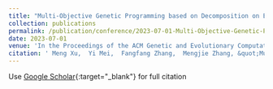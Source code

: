 ```yaml
---
title: "Multi-Objective Genetic Programming based on Decomposition on Evolving Scheduling Heuristics for Dynamic Scheduling"
collection: publications
permalink: /publication/conference/2023-07-01-Multi-Objective-Genetic-Programming-based-on-Decomposition-on-Evolving-Scheduling-Heuristics-for-Dynamic-Scheduling
date: 2023-07-01
venue: 'In the Proceedings of the ACM Genetic and Evolutionary Computation Conference (GECCO) Companion'
citation: ' Meng Xu,  Yi Mei,  Fangfang Zhang,  Mengjie Zhang, &quot;Multi-Objective Genetic Programming based on Decomposition on Evolving Scheduling Heuristics for Dynamic Scheduling.&quot; In the Proceedings of the ACM Genetic and Evolutionary Computation Conference (GECCO) Companion, 2023.'
---
```

Use [Google Scholar](https://scholar.google.com/scholar?q=Multi+Objective+Genetic+Programming+based+on+Decomposition+on+Evolving+Scheduling+Heuristics+for+Dynamic+Scheduling){:target="_blank"} for full citation